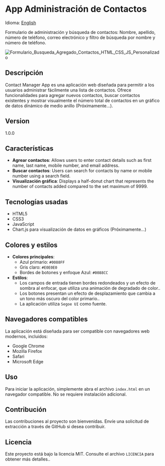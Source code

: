 # App Administración de Contactos
Idioma: [English](README_EN.md)

Formulario de administración y búsqueda de contactos:
Nombre, apellido, número de teléfono, correo electrónico y filtro de búsqueda por nombre y número de teléfono.

![Formulario_Busqueda_Agregado_Contactos_HTML_CSS_JS_Personalizado](https://github.com/RubenGamezTorrijos/AgendaContactos/assets/19588354/8e1ec341-01dc-4204-8b50-0e321d5f7252)

## Descripción
Contact Manager App es una aplicación web diseñada para permitir a los usuarios administrar fácilmente una lista de contactos. Ofrece funcionalidades para agregar nuevos contactos, buscar contactos existentes y mostrar visualmente el número total de contactos en un gráfico de datos dinámico de medio anillo (Próximamente...).

## Version
1.0.0

## Características
- **Agrear contactos**: Allows users to enter contact details such as first name, last name, mobile number, and email address.
- **Buscar contactos**: Users can search for contacts by name or mobile number using a search field.
- **Visualización gráfica**: Displays a half-donut chart that represents the number of contacts added compared to the set maximum of 9999.

## Tecnologías usadas
- HTML5
- CSS3
- JavaScript
- Chart.js para visualización de datos en gráficos (Próximamente...)

## Colores y estilos
- **Colores principales**:
  - Azul primario: `#0088FF`
  - Gris claro: `#E0E0E0`
  - Bordes de botones y enfoque Azul: `#0088CC`
- **Estilos**:
  - Los campos de entrada tienen bordes redondeados y un efecto de sombra al enfocar, que utiliza una animación de degradado de color..
  - Los botones presentan un efecto de desplazamiento que cambia a un tono más oscuro del color primario..
  - La aplicación utiliza `Segoe UI` como fuente.

## Navegadores compatibles
La aplicación está diseñada para ser compatible con navegadores web modernos, incluidos:
- Google Chrome
- Mozilla Firefox
- Safari
- Microsoft Edge

## Uso
Para iniciar la aplicación, simplemente abra el archivo `index.html` en un navegador compatible. No se requiere instalación adicional.

## Contribución
Las contribuciones al proyecto son bienvenidas. Envíe una solicitud de extracción a través de GitHub si desea contribuir.

## Licencia
Este proyecto está bajo la licencia MIT. Consulte el archivo `LICENCIA` para obtener más detalles..
